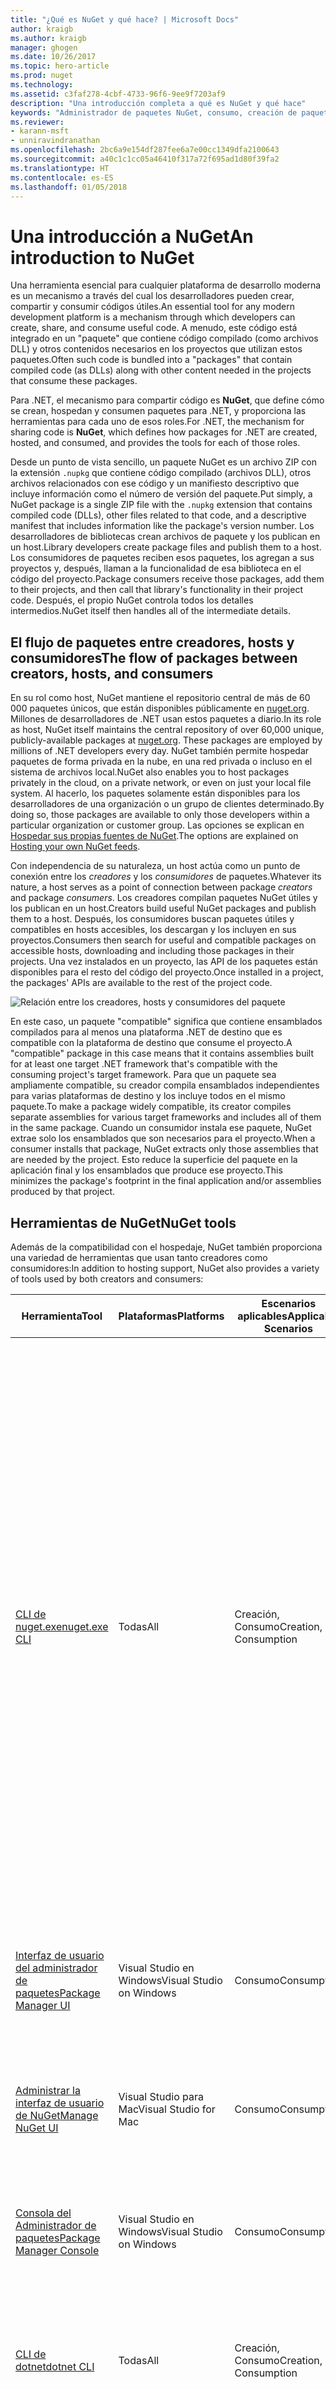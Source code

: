```yaml
---
title: "¿Qué es NuGet y qué hace? | Microsoft Docs"
author: kraigb
ms.author: kraigb
manager: ghogen
ms.date: 10/26/2017
ms.topic: hero-article
ms.prod: nuget
ms.technology: 
ms.assetid: c3faf278-4cbf-4733-96f6-9ee9f7203af9
description: "Una introducción completa a qué es NuGet y qué hace"
keywords: "Administrador de paquetes NuGet, consumo, creación de paquetes, hospedaje de paquetes"
ms.reviewer:
- karann-msft
- unniravindranathan
ms.openlocfilehash: 2bc6a9e154df287fee6a7e00cc1349dfa2100643
ms.sourcegitcommit: a40c1c1cc05a46410f317a72f695ad1d80f39fa2
ms.translationtype: HT
ms.contentlocale: es-ES
ms.lasthandoff: 01/05/2018
---
```

# <a name="an-introduction-to-nuget"></a><span data-ttu-id="a3cf5-105">Una introducción a NuGet</span><span class="sxs-lookup"><span data-stu-id="a3cf5-105">An introduction to NuGet</span></span>

<span data-ttu-id="a3cf5-106">Una herramienta esencial para cualquier plataforma de desarrollo moderna es un mecanismo a través del cual los desarrolladores pueden crear, compartir y consumir códigos útiles.</span><span class="sxs-lookup"><span data-stu-id="a3cf5-106">An essential tool for any modern development platform is a mechanism through which developers can create, share, and consume useful  code.</span></span> <span data-ttu-id="a3cf5-107">A menudo, este código está integrado en un "paquete" que contiene código compilado (como archivos DLL) y otros contenidos necesarios en los proyectos que utilizan estos paquetes.</span><span class="sxs-lookup"><span data-stu-id="a3cf5-107">Often such code is bundled into a "packages" that contain compiled code (as DLLs) along with other content needed in the projects that consume these packages.</span></span>

<span data-ttu-id="a3cf5-108">Para .NET, el mecanismo para compartir código es **NuGet**, que define cómo se crean, hospedan y consumen paquetes para .NET, y proporciona las herramientas para cada uno de esos roles.</span><span class="sxs-lookup"><span data-stu-id="a3cf5-108">For .NET, the mechanism for sharing code is **NuGet**, which defines how packages for .NET are created, hosted, and consumed, and provides the tools for each of those roles.</span></span> 

<span data-ttu-id="a3cf5-109">Desde un punto de vista sencillo, un paquete NuGet es un archivo ZIP con la extensión `.nupkg` que contiene código compilado (archivos DLL), otros archivos relacionados con ese código y un manifiesto descriptivo que incluye información como el número de versión del paquete.</span><span class="sxs-lookup"><span data-stu-id="a3cf5-109">Put simply, a NuGet package is a single ZIP file with the `.nupkg` extension that contains compiled code (DLLs), other files related to that code, and a descriptive manifest that includes information like the package's version number.</span></span> <span data-ttu-id="a3cf5-110">Los desarrolladores de bibliotecas crean archivos de paquete y los publican en un host.</span><span class="sxs-lookup"><span data-stu-id="a3cf5-110">Library developers create package files and publish them to a host.</span></span> <span data-ttu-id="a3cf5-111">Los consumidores de paquetes reciben esos paquetes, los agregan a sus proyectos y, después, llaman a la funcionalidad de esa biblioteca en el código del proyecto.</span><span class="sxs-lookup"><span data-stu-id="a3cf5-111">Package consumers receive those packages, add them to their projects, and then call that library's functionality in their project code.</span></span> <span data-ttu-id="a3cf5-112">Después, el propio NuGet controla todos los detalles intermedios.</span><span class="sxs-lookup"><span data-stu-id="a3cf5-112">NuGet itself then handles all of the intermediate details.</span></span>

## <a name="the-flow-of-packages-between-creators-hosts-and-consumers"></a><span data-ttu-id="a3cf5-113">El flujo de paquetes entre creadores, hosts y consumidores</span><span class="sxs-lookup"><span data-stu-id="a3cf5-113">The flow of packages between creators, hosts, and consumers</span></span>

<span data-ttu-id="a3cf5-114">En su rol como host, NuGet mantiene el repositorio central de más de 60 000 paquetes únicos, que están disponibles públicamente en [nuget.org](https://www.nuget.org). Millones de desarrolladores de .NET usan estos paquetes a diario.</span><span class="sxs-lookup"><span data-stu-id="a3cf5-114">In its role as host, NuGet itself maintains the central repository of over 60,000 unique, publicly-available packages at [nuget.org](https://www.nuget.org). These packages are employed by millions of .NET developers every day.</span></span> <span data-ttu-id="a3cf5-115">NuGet también permite hospedar paquetes de forma privada en la nube, en una red privada o incluso en el sistema de archivos local.</span><span class="sxs-lookup"><span data-stu-id="a3cf5-115">NuGet also enables you to host packages privately in the cloud, on a private network, or even on just your local file system.</span></span> <span data-ttu-id="a3cf5-116">Al hacerlo, los paquetes solamente están disponibles para los desarrolladores de una organización o un grupo de clientes determinado.</span><span class="sxs-lookup"><span data-stu-id="a3cf5-116">By doing so, those packages are available to only those developers within a particular organization or customer group.</span></span> <span data-ttu-id="a3cf5-117">Las opciones se explican en [Hospedar sus propias fuentes de NuGet](Hosting-Packages/Overview.md).</span><span class="sxs-lookup"><span data-stu-id="a3cf5-117">The options are explained on [Hosting your own NuGet feeds](Hosting-Packages/Overview.md).</span></span>

<span data-ttu-id="a3cf5-118">Con independencia de su naturaleza, un host actúa como un punto de conexión entre los *creadores* y los *consumidores* de paquetes.</span><span class="sxs-lookup"><span data-stu-id="a3cf5-118">Whatever its nature, a host serves as a point of connection between package *creators* and package *consumers*.</span></span> <span data-ttu-id="a3cf5-119">Los creadores compilan paquetes NuGet útiles y los publican en un host.</span><span class="sxs-lookup"><span data-stu-id="a3cf5-119">Creators build useful NuGet packages and publish them to a host.</span></span> <span data-ttu-id="a3cf5-120">Después, los consumidores buscan paquetes útiles y compatibles en hosts accesibles, los descargan y los incluyen en sus proyectos.</span><span class="sxs-lookup"><span data-stu-id="a3cf5-120">Consumers then search for useful and compatible packages on accessible hosts, downloading and including those packages in their projects.</span></span> <span data-ttu-id="a3cf5-121">Una vez instalados en un proyecto, las API de los paquetes están disponibles para el resto del código del proyecto.</span><span class="sxs-lookup"><span data-stu-id="a3cf5-121">Once installed in a project, the packages' APIs are available to the rest of the project code.</span></span>

![Relación entre los creadores, hosts y consumidores del paquete](media/nuget-roles.png)

<span data-ttu-id="a3cf5-123">En este caso, un paquete "compatible" significa que contiene ensamblados compilados para al menos una plataforma .NET de destino que es compatible con la plataforma de destino que consume el proyecto.</span><span class="sxs-lookup"><span data-stu-id="a3cf5-123">A "compatible" package in this case means that it contains assemblies built for at least one target .NET framework that's compatible with the consuming project's target framework.</span></span> <span data-ttu-id="a3cf5-124">Para que un paquete sea ampliamente compatible, su creador compila ensamblados independientes para varias plataformas de destino y los incluye todos en el mismo paquete.</span><span class="sxs-lookup"><span data-stu-id="a3cf5-124">To make a package widely compatible, its creator compiles separate assemblies for various target frameworks and includes all of them in the same package.</span></span> <span data-ttu-id="a3cf5-125">Cuando un consumidor instala ese paquete, NuGet extrae solo los ensamblados que son necesarios para el proyecto.</span><span class="sxs-lookup"><span data-stu-id="a3cf5-125">When a consumer installs that package, NuGet extracts only those assemblies that are needed by the project.</span></span> <span data-ttu-id="a3cf5-126">Esto reduce la superficie del paquete en la aplicación final y los ensamblados que produce ese proyecto.</span><span class="sxs-lookup"><span data-stu-id="a3cf5-126">This minimizes the package's footprint in the final application and/or assemblies produced by that project.</span></span>

## <a name="nuget-tools"></a><span data-ttu-id="a3cf5-127">Herramientas de NuGet</span><span class="sxs-lookup"><span data-stu-id="a3cf5-127">NuGet tools</span></span>

<span data-ttu-id="a3cf5-128">Además de la compatibilidad con el hospedaje, NuGet también proporciona una variedad de herramientas que usan tanto creadores como consumidores:</span><span class="sxs-lookup"><span data-stu-id="a3cf5-128">In addition to hosting support, NuGet also provides a variety of tools used by both creators and consumers:</span></span>

| <span data-ttu-id="a3cf5-129">Herramienta</span><span class="sxs-lookup"><span data-stu-id="a3cf5-129">Tool</span></span> | <span data-ttu-id="a3cf5-130">Plataformas</span><span class="sxs-lookup"><span data-stu-id="a3cf5-130">Platforms</span></span> | <span data-ttu-id="a3cf5-131">Escenarios aplicables</span><span class="sxs-lookup"><span data-stu-id="a3cf5-131">Applicable Scenarios</span></span> | <span data-ttu-id="a3cf5-132">Description</span><span class="sxs-lookup"><span data-stu-id="a3cf5-132">Description</span></span> |
| --- | --- | --- | --- |
| [<span data-ttu-id="a3cf5-133">CLI de nuget.exe</span><span class="sxs-lookup"><span data-stu-id="a3cf5-133">nuget.exe CLI</span></span>](Tools/nuget-exe-CLI-Reference.md) | <span data-ttu-id="a3cf5-134">Todas</span><span class="sxs-lookup"><span data-stu-id="a3cf5-134">All</span></span> | <span data-ttu-id="a3cf5-135">Creación, Consumo</span><span class="sxs-lookup"><span data-stu-id="a3cf5-135">Creation, Consumption</span></span> | <span data-ttu-id="a3cf5-136">Proporciona todas las funcionalidades de NuGet, con algunos comandos que se aplican de forma específica a los creadores del paquete, otros solo a los consumidores y otros a ambos.</span><span class="sxs-lookup"><span data-stu-id="a3cf5-136">Provides all NuGet capabilities, with some commands applying specifically to package creators, some applying only to consumers, and others applying to both.</span></span> <span data-ttu-id="a3cf5-137">Por ejemplo, los creadores de paquetes usan el comando `nuget pack` para crear un paquete a partir de varios ensamblados y archivos relacionados, los consumidores de paquetes usan `nuget install` para incluir los paquetes en un proyecto y todos usan `nuget config` para establecer variables de configuración de NuGet.</span><span class="sxs-lookup"><span data-stu-id="a3cf5-137">For example, package creators use the `nuget pack` command to create a package from various assemblies and related files, package consumers use `nuget install` to include packages in a project, and everyone uses `nuget config` to set NuGet configuration variables.</span></span>  |
| [<span data-ttu-id="a3cf5-138">Interfaz de usuario del administrador de paquetes</span><span class="sxs-lookup"><span data-stu-id="a3cf5-138">Package Manager UI</span></span>](Tools/Package-Manager-UI.md) | <span data-ttu-id="a3cf5-139">Visual Studio en Windows</span><span class="sxs-lookup"><span data-stu-id="a3cf5-139">Visual Studio on Windows</span></span> | <span data-ttu-id="a3cf5-140">Consumo</span><span class="sxs-lookup"><span data-stu-id="a3cf5-140">Consumption</span></span> | <span data-ttu-id="a3cf5-141">Proporciona una interfaz de usuario fácil de usar para instalar y administrar paquetes en proyectos de .NET.</span><span class="sxs-lookup"><span data-stu-id="a3cf5-141">Provides an easy-to-use UI for installing and managing packages in .NET projects.</span></span> | 
| [<span data-ttu-id="a3cf5-142">Administrar la interfaz de usuario de NuGet</span><span class="sxs-lookup"><span data-stu-id="a3cf5-142">Manage NuGet UI</span></span>](/visualstudio/mac/nuget-walkthrough) | <span data-ttu-id="a3cf5-143">Visual Studio para Mac</span><span class="sxs-lookup"><span data-stu-id="a3cf5-143">Visual Studio for Mac</span></span> | <span data-ttu-id="a3cf5-144">Consumo</span><span class="sxs-lookup"><span data-stu-id="a3cf5-144">Consumption</span></span> | <span data-ttu-id="a3cf5-145">Proporciona una interfaz de usuario fácil de usar para instalar y administrar paquetes en proyectos de .NET.</span><span class="sxs-lookup"><span data-stu-id="a3cf5-145">Provide an easy-to-use UI for installing and managing packages in .NET projects.</span></span> |
| [<span data-ttu-id="a3cf5-146">Consola del Administrador de paquetes</span><span class="sxs-lookup"><span data-stu-id="a3cf5-146">Package Manager Console</span></span>](Tools/Package-Manager-Console.md) | <span data-ttu-id="a3cf5-147">Visual Studio en Windows</span><span class="sxs-lookup"><span data-stu-id="a3cf5-147">Visual Studio on Windows</span></span> | <span data-ttu-id="a3cf5-148">Consumo</span><span class="sxs-lookup"><span data-stu-id="a3cf5-148">Consumption</span></span> | <span data-ttu-id="a3cf5-149">Proporciona [comandos de PowerShell](Tools/Powershell-Reference.md) para instalar y administrar paquetes en proyectos de .NET.</span><span class="sxs-lookup"><span data-stu-id="a3cf5-149">Provides [PowerShell commands](Tools/Powershell-Reference.md) for installing and managing packages in .NET projects.</span></span> | 
| [<span data-ttu-id="a3cf5-150">CLI de dotnet</span><span class="sxs-lookup"><span data-stu-id="a3cf5-150">dotnet CLI</span></span>](Tools/dotnet-Commands.md) | <span data-ttu-id="a3cf5-151">Todas</span><span class="sxs-lookup"><span data-stu-id="a3cf5-151">All</span></span> | <span data-ttu-id="a3cf5-152">Creación, Consumo</span><span class="sxs-lookup"><span data-stu-id="a3cf5-152">Creation, Consumption</span></span> | <span data-ttu-id="a3cf5-153">Proporciona determinadas características de la CLI de NuGet directamente en la cadena de herramientas de .NET Core.</span><span class="sxs-lookup"><span data-stu-id="a3cf5-153">Provides certain NuGet CLI capabilities directly within the .NET Core toolchain.</span></span> |
| [<span data-ttu-id="a3cf5-154">MSBuild</span><span class="sxs-lookup"><span data-stu-id="a3cf5-154">MSBuild</span></span>](Schema/msbuild-targets.md) | <span data-ttu-id="a3cf5-155">Windows</span><span class="sxs-lookup"><span data-stu-id="a3cf5-155">Windows</span></span> | <span data-ttu-id="a3cf5-156">Creación, Consumo</span><span class="sxs-lookup"><span data-stu-id="a3cf5-156">Creation, Consumption</span></span> | <span data-ttu-id="a3cf5-157">Proporciona la capacidad de crear y restaurar los paquetes que se usan en un proyecto directamente a través de la cadena de herramientas de MSBuild.</span><span class="sxs-lookup"><span data-stu-id="a3cf5-157">Provides the ability to create packages and restore packages used in a project directly through the MSBuild toolchain.</span></span> |

<span data-ttu-id="a3cf5-158">Como puede ver, las herramientas con las que se trabaja con NuGet dependen en gran medida de si se crean (y publican) paquetes o se consumen, y de la plataforma en la que se trabaja.</span><span class="sxs-lookup"><span data-stu-id="a3cf5-158">As you can see, the tools with which you work with NuGet depend greatly on whether you're creating (and publishing) packages or consuming them, and the platform you're working on.</span></span> <span data-ttu-id="a3cf5-159">Encontrará detalles más concretos en los temas [Flujo de trabajo de creación de paquetes](Create-Packages/Overview-and-Workflow.md) y [Flujo de trabajo de consumo de paquetes](Consume-Packages/Overview-and-Workflow.md), junto con otros temas en esas secciones.</span><span class="sxs-lookup"><span data-stu-id="a3cf5-159">More specific details can be found in the [Package creation workflow](Create-Packages/Overview-and-Workflow.md) and [Package consumption workflow](Consume-Packages/Overview-and-Workflow.md) topics, along with other topics in those sections.</span></span> 

<span data-ttu-id="a3cf5-160">Los creadores de paquetes también suelen ser consumidores, dado que se basan en la funcionalidad que existe en otros paquetes NuGet.</span><span class="sxs-lookup"><span data-stu-id="a3cf5-160">Package creators are typically also consumers, as they build on top of functionality that exists in other NuGet packages.</span></span> <span data-ttu-id="a3cf5-161">Y esos paquetes, por supuesto, pueden a su vez depender de otros.</span><span class="sxs-lookup"><span data-stu-id="a3cf5-161">And those packages, of course, may in turn depend on still others.</span></span>

## <a name="managing-dependencies"></a><span data-ttu-id="a3cf5-162">Administración de dependencias</span><span class="sxs-lookup"><span data-stu-id="a3cf5-162">Managing dependencies</span></span>

<span data-ttu-id="a3cf5-163">La capacidad para basarse en el trabajo de otros usuarios con facilidad es uno de los aspectos que hace que un sistema de administración de paquetes sea tan eficaz.</span><span class="sxs-lookup"><span data-stu-id="a3cf5-163">The ability to easily build on the work of others is one of the things that makes a package management system so powerful.</span></span> <span data-ttu-id="a3cf5-164">En consecuencia, gran parte de lo que hace NuGet consiste en administrar ese árbol o "gráfico" de dependencias en nombre del proyecto.</span><span class="sxs-lookup"><span data-stu-id="a3cf5-164">Accordingly, much of what NuGet does is managing that dependency tree or "graph" on behalf of your project.</span></span> <span data-ttu-id="a3cf5-165">Dicho simplemente, solo se tiene que preocupar por los paquetes que use directamente en un proyecto.</span><span class="sxs-lookup"><span data-stu-id="a3cf5-165">Simply said, you need only concern yourself with those packages that you're directly using in a project.</span></span> <span data-ttu-id="a3cf5-166">Si alguno de esos paquetes consume otros paquetes (que pueden consumir paquetes), NuGet se encarga de todas esas dependencias de nivel inferior.</span><span class="sxs-lookup"><span data-stu-id="a3cf5-166">If any of those packages themselves consume other packages (which can consume packages), NuGet takes care of all those down-level dependencies.</span></span>

<span data-ttu-id="a3cf5-167">En la imagen siguiente se muestra un proyecto que depende de cinco paquetes que, a su vez, dependen de otros varios.</span><span class="sxs-lookup"><span data-stu-id="a3cf5-167">The following image shows a project that depends on five packages, which in turn depend on a number of others.</span></span>  

![Un gráfico de dependencias de NuGet de ejemplo para un proyecto de .NET](media/dependency-graph.png)

<span data-ttu-id="a3cf5-169">Tenga en cuenta que algunos paquetes aparecen varias veces en el gráfico de dependencias.</span><span class="sxs-lookup"><span data-stu-id="a3cf5-169">Notice that some packages appear multiple times in the dependency graph.</span></span> <span data-ttu-id="a3cf5-170">Por ejemplo, hay tres consumidores diferentes del paquete B, y es posible que cada consumidor también especifique una versión diferente de ese paquete (no se muestra).</span><span class="sxs-lookup"><span data-stu-id="a3cf5-170">For example, there are three different consumers of package B, and each consumer might also specify a different version for that package (not shown).</span></span> <span data-ttu-id="a3cf5-171">Como se trata de algo frecuente, afortunadamente NuGet se encarga del trabajo duro de determinar exactamente qué versión del paquete B satisface a todos sus consumidores.</span><span class="sxs-lookup"><span data-stu-id="a3cf5-171">Because this is a common occurrence, NuGet fortunately does all the hard work to determine exactly which version of package B satisfies all its consumers.</span></span> <span data-ttu-id="a3cf5-172">Después, NuGet hace lo mismo con todos los demás paquetes, con independencia de la profundidad que alcance el gráfico de dependencias.</span><span class="sxs-lookup"><span data-stu-id="a3cf5-172">NuGet then does the same for all other packages, no matter how deep the dependency graph becomes.</span></span>

<span data-ttu-id="a3cf5-173">Para obtener más información sobre cómo realiza NuGet este servicio, vea [Resolución de dependencias](Consume-Packages/Dependency-Resolution.md).</span><span class="sxs-lookup"><span data-stu-id="a3cf5-173">For more details on how NuGet performs this service, see [Dependency resolution](Consume-Packages/Dependency-Resolution.md).</span></span>

## <a name="tracking-references-and-restoring-packages"></a><span data-ttu-id="a3cf5-174">Seguimiento de referencias y restauración de paquetes</span><span class="sxs-lookup"><span data-stu-id="a3cf5-174">Tracking references and restoring packages</span></span>

<span data-ttu-id="a3cf5-175">Dado que los proyectos se pueden mover fácilmente entre los equipos de los desarrolladores, repositorios de control de código fuente, servidores de compilación, etc., no resulta práctico mantener los ensamblados binarios de los paquetes NuGet enlazados directamente a un proyecto.</span><span class="sxs-lookup"><span data-stu-id="a3cf5-175">Because projects can easily move between developer computers, source control repositories, build servers, and so forth, it's highly impractical to keep binary assemblies from NuGet packages directly bound to a project.</span></span> <span data-ttu-id="a3cf5-176">Esto no solo sobredimensionaría innecesariamente cada copia del proyecto (y, por tanto, se desaprovecharía el espacio en los repositorios de control de código fuente), sino que también sería muy difícil actualizar los archivos binarios del paquete a versiones más recientes dado que se tendría que hacer en todas las copias del proyecto.</span><span class="sxs-lookup"><span data-stu-id="a3cf5-176">Not only would this make each copy of the project unnecessarily bloated (and thereby waste space in source control repositories), it would also make it very difficult to update package binaries to newer versions as this would have to be done across all copies of the project.</span></span> 

<span data-ttu-id="a3cf5-177">En su lugar, NuGet simplemente mantiene una lista de referencias de los paquetes de los que depende un proyecto (incluidas las dependencias de nivel superior e inferior) y proporciona los medios para restaurar todos los paquetes a los que se hace referencia previa solicitud, como se describe en [Restauración de paquetes](Consume-Packages/Package-Restore.md).</span><span class="sxs-lookup"><span data-stu-id="a3cf5-177">Instead, NuGet simply maintains a reference list of the packages upon which a project depends (including both top-level and down-level dependencies), and provides the means to restore all referenced packages upon request as described on [Package restore](Consume-Packages/Package-Restore.md).</span></span> <span data-ttu-id="a3cf5-178">Es decir, siempre que se instala un paquete de algún host en un proyecto, NuGet registra el identificador y el número de versión del paquete en esta lista de referencias.</span><span class="sxs-lookup"><span data-stu-id="a3cf5-178">That is, whenever you install a package from some host into a project, NuGet records the package identifier and version number in this reference list.</span></span> <span data-ttu-id="a3cf5-179">(Al desinstalar un paquete, evidentemente se quita de la lista).</span><span class="sxs-lookup"><span data-stu-id="a3cf5-179">(Uninstalling a package, of course, removes it from the list.)</span></span> 

![Una lista de referencias de NuGet se crea al instalar el paquete y se puede usar para restaurar los paquetes en otro lugar](media/nuget-restore.png)

<span data-ttu-id="a3cf5-181">Solo con la lista de referencias, NuGet puede volver a instalar (es decir, restaurar) todos los paquetes de hosts públicos y privados en cualquier momento posterior.</span><span class="sxs-lookup"><span data-stu-id="a3cf5-181">With only the reference list, NuGet can then reinstall&mdash;that is, restore&mdash;all of those packages from public and/or private hosts at any later time.</span></span> <span data-ttu-id="a3cf5-182">(Por esta razón, en nuget.org no se permite la eliminación permanente de los paquetes publicados, aunque se pueden ocultar; vea [Eliminación de paquetes](Policies/deleting-packages.md)). Al confirmar un proyecto en el control de código fuente o compartirlo de alguna otra manera, solo es necesario incluir la lista de referencias, no los archivos binarios del paquete (vea [Paquetes y control de código fuente](Consume-Packages/Packages-and-Source-Control.md)).</span><span class="sxs-lookup"><span data-stu-id="a3cf5-182">(For this reason, nuget.org does not allow permanent deletion of published packages, although they can be hidden; see [Deleting packages](Policies/deleting-packages.md).) When committing a project to source control, or sharing it in some other way, you need only include the reference list and need not include any package binaries (see [Packages and source control](Consume-Packages/Packages-and-Source-Control.md).)</span></span>

<span data-ttu-id="a3cf5-183">El equipo que recibe un proyecto, como un servidor de compilación que obtiene una copia del proyecto como parte de un sistema de implementación automatizada, simplemente solicita a NuGet que restaure las dependencias cuando sea necesario.</span><span class="sxs-lookup"><span data-stu-id="a3cf5-183">The computer that receives a project, such as a build server obtaining a copy of the project as part of an automated deployment system, simply asks NuGet to restore dependencies whenever they're needed.</span></span> <span data-ttu-id="a3cf5-184">Los sistemas de compilación como Visual Studio Team Services proporcionan pasos de "restauración de NuGet" para este propósito exacto.</span><span class="sxs-lookup"><span data-stu-id="a3cf5-184">Build systems like Visual Studio Team Services provide "NuGet restore" steps for this exact purpose.</span></span> <span data-ttu-id="a3cf5-185">De forma similar, cuando los desarrolladores obtienen una copia de un proyecto (por ejemplo al clonar un repositorio) y después lo abren en Visual Studio y ejecutan una compilación, Visual Studio restaura automáticamente los paquetes NuGet necesarios.</span><span class="sxs-lookup"><span data-stu-id="a3cf5-185">Similarly, when developers obtain a copy of a project (as when cloning a repository) then open the project in Visual Studio and run a build, Visual Studio automatically restores the necessary NuGet packages.</span></span> <span data-ttu-id="a3cf5-186">Los desarrolladores también pueden indicar a NuGet que restaure paquetes en cualquier momento mediante el comando de la CLI `nuget restore` o el cmdlet `Install-Package` en la consola del Administrador de paquetes.</span><span class="sxs-lookup"><span data-stu-id="a3cf5-186">Developers can also tell NuGet to restore packages at any time using the `nuget restore` CLI command or the `Install-Package` cmdlet in the Package Manager Console.</span></span>

<span data-ttu-id="a3cf5-187">Claramente, el rol principal de NuGet que interesa a los desarrolladores es que mantenga esa lista de referencias en nombre del proyecto y que proporcione los medios para restaurar de forma eficaz (y actualizar) los paquetes a los que se hace referencia.</span><span class="sxs-lookup"><span data-stu-id="a3cf5-187">Clearly, then, NuGet's primary role where developers are concerned is maintaining that reference list on behalf of your project and providing the means to efficiently restore (and update) those referenced packages.</span></span>

<span data-ttu-id="a3cf5-188">La forma exacta en la que esto ocurre ha evolucionado durante las distintas versiones de NuGet, generando varios *formatos de administración de paquetes*, como se denominan:</span><span class="sxs-lookup"><span data-stu-id="a3cf5-188">How this exactly happens has evolved over the different versions of NuGet, resulting in several *package management formats*, as they're called:</span></span>

- <span data-ttu-id="a3cf5-189">[`packages.config`](Schema/packages-config.md): *(NuGet 1.0 y versiones posteriores)* un archivo XML que mantiene una lista plana de todas las dependencias del proyecto, incluidas las dependencias de otros paquetes instalados.</span><span class="sxs-lookup"><span data-stu-id="a3cf5-189">[`packages.config`](Schema/packages-config.md): *(NuGet 1.0+)* An XML file that maintains a flat list of all dependencies in the project, including the dependencies of other installed packages.</span></span> 
- <span data-ttu-id="a3cf5-190">[`project.json`](Schema/project-json.md): *(NuGet 3.0 y versiones posteriores)* un archivo JSON que mantiene una lista de las dependencias del proyecto con un gráfico de paquetes general en un archivo asociado, `project.lock.json`.</span><span class="sxs-lookup"><span data-stu-id="a3cf5-190">[`project.json`](Schema/project-json.md): *(NuGet 3.0+)* A JSON file that maintains a list of the project's dependencies with an overall package graph in an associated file, `project.lock.json`.</span></span> <span data-ttu-id="a3cf5-191">Esta estructura proporciona mejor rendimiento que `packages.config`, como se describe en [Resolución de dependencias](Consume-Packages/Dependency-Resolution.md), incluida la restauración transitiva, pero se ha reemplazado de forma general por PackageReference como se muestra a continuación.</span><span class="sxs-lookup"><span data-stu-id="a3cf5-191">This structure provides improved performance over `packages.config` as described on [Dependency Resolution](Consume-Packages/Dependency-Resolution.md), including transitive restore, but has itself been generally superseded by PackageReference below.</span></span>
- <span data-ttu-id="a3cf5-192">[Referencias de paquetes en archivos de proyecto](Consume-Packages/Package-References-in-Project-Files.md) (también conocido como "PackageReference") | *(NuGet 4.0 y versiones posteriores)* mantiene una lista de las dependencias de nivel superior de un proyecto directamente en el archivo de proyecto, por lo que no se necesita un archivo independiente.</span><span class="sxs-lookup"><span data-stu-id="a3cf5-192">[Package references in project files](Consume-Packages/Package-References-in-Project-Files.md) (also known as "PackageReference") | *(NuGet 4.0+)* Maintains a list of a project's top-level dependencies directly within the project file, so no separate file is needed.</span></span> <span data-ttu-id="a3cf5-193">Un archivo asociado, `project.assets.json`, se genera de forma dinámica como `project.lock.json` para administrar el gráfico de dependencias general.</span><span class="sxs-lookup"><span data-stu-id="a3cf5-193">An associated file, `project.assets.json`, is dynamically generated like `project.lock.json` to manage the overall dependency graph.</span></span>

<span data-ttu-id="a3cf5-194">El formato de administración de paquetes que se usa en un proyecto determinado depende del tipo de proyecto y la versión disponible de NuGet y Visual Studio.</span><span class="sxs-lookup"><span data-stu-id="a3cf5-194">Which package management format is employed in any given project depends on the project type, and the available version of NuGet and Visual Studio.</span></span> <span data-ttu-id="a3cf5-195">Para comprobar qué formato se usa, solo hay que buscar `packages.config` o `project.json` en la raíz del proyecto después de instalar el primer paquete.</span><span class="sxs-lookup"><span data-stu-id="a3cf5-195">To check what format is being used, simply look for `packages.config` or `project.json` in the project root after installing your first package.</span></span> <span data-ttu-id="a3cf5-196">Si no ve ninguno de esos archivos, busque directamente un elemento &lt;PackageReference&gt; en el archivo de proyecto.</span><span class="sxs-lookup"><span data-stu-id="a3cf5-196">If you don't see either file, look in the project file directly for a &lt;PackageReference&gt;element.</span></span>

<span data-ttu-id="a3cf5-197">En Visual Studio 2017, por ejemplo, en la mayoría de tipos de proyecto se usa `packages.config` excepto para proyectos de C# y .NET Core para UWP en los que se usa PackageReference.</span><span class="sxs-lookup"><span data-stu-id="a3cf5-197">In Visual Studio 2017, for example, most project types use `packages.config` except for UWP C# and .NET Core projects which use PackageReference.</span></span> 

## <a name="what-else-does-nuget-do"></a><span data-ttu-id="a3cf5-198">¿Qué más hace NuGet?</span><span class="sxs-lookup"><span data-stu-id="a3cf5-198">What else does NuGet do?</span></span>

<span data-ttu-id="a3cf5-199">Para resumir lo que se ha descrito hasta ahora, NuGet proporciona (en su rol de hospedaje) el repositorio central nuget.org y admite el hospedaje privado.</span><span class="sxs-lookup"><span data-stu-id="a3cf5-199">To summarize what we've covered so far, NuGet provides (in its hosting role) the central nuget.org repository and supports private hosting.</span></span> <span data-ttu-id="a3cf5-200">NuGet proporciona a los desarrolladores las herramientas que necesitan para crear, publicar y consumir paquetes.</span><span class="sxs-lookup"><span data-stu-id="a3cf5-200">NuGet provides the tools developers need for creating, publishing, and consuming packages.</span></span> <span data-ttu-id="a3cf5-201">Y lo más importante, NuGet mantiene una lista de referencias de los paquetes que se usan en un proyecto y permite restaurar y actualizar los paquetes de esa lista.</span><span class="sxs-lookup"><span data-stu-id="a3cf5-201">And most importantly, NuGet maintains a reference list of packages used in a project and the ability to restore and update those packages from that list.</span></span>

<span data-ttu-id="a3cf5-202">Para que estos procesos funcionen de forma eficaz, NuGet realiza algunas optimizaciones en segundo plano.</span><span class="sxs-lookup"><span data-stu-id="a3cf5-202">To make these processes work efficiently, NuGet does some behind-the-scenes optimizations.</span></span> <span data-ttu-id="a3cf5-203">En concreto, NuGet administra la caché de paquetes de todo el equipo y la específica del proyecto para tener acceso directo a la instalación y reinstalación.</span><span class="sxs-lookup"><span data-stu-id="a3cf5-203">Most notably, NuGet manages both computer-wide and project-specific package caches to shortcut installation and reinstallation.</span></span> <span data-ttu-id="a3cf5-204">En lo referente a la caché de todo el equipo, todos los paquetes que se descargan e instalan en un proyecto se almacenan en la memoria caché, para que al instalar el mismo paquete en otro proyecto no sea necesario volver a descargarlo.</span><span class="sxs-lookup"><span data-stu-id="a3cf5-204">Where the computer-wide cache is concerned, any package that you download and install in a project is stored in the cache, such that installing the same package in another project doesn't have to download it again.</span></span> <span data-ttu-id="a3cf5-205">Esto es muy útil cuando se restaura con frecuencia un número mayor de paquetes, por ejemplo en un servidor de compilación.</span><span class="sxs-lookup"><span data-stu-id="a3cf5-205">This is clearly very helpful when you're frequently restoring a larger number of packages, as on a build server.</span></span> <span data-ttu-id="a3cf5-206">Para obtener más información sobre el mecanismo y cómo usarlo, vea [Administración de la caché NuGet](Consume-Packages/Managing-the-Nuget-Cache.md).</span><span class="sxs-lookup"><span data-stu-id="a3cf5-206">For more details on the mechanism and how to work with it, see [Managing the NuGet cache](Consume-Packages/Managing-the-Nuget-Cache.md).</span></span>

<span data-ttu-id="a3cf5-207">Dentro de un proyecto individual, NuGet realiza mucho trabajo para administrar el gráfico de dependencias general.</span><span class="sxs-lookup"><span data-stu-id="a3cf5-207">Within an individual project, NuGet does a lot of work to manage the overall dependency graph.</span></span> <span data-ttu-id="a3cf5-208">(Cuando se usa `project.json` o &lt;PackageReference&gt;, NuGet mantiene esa información en un archivo secundario denominado `project.lock.json` y `project.assets.json`, respectivamente). De nuevo, esto incluye la resolución de varias referencias a las distintas versiones del mismo paquete.</span><span class="sxs-lookup"><span data-stu-id="a3cf5-208">(When using `project.json` or &lt;PackageReference&gt;, NuGet keeps that information in a secondary file called `project.lock.json` and `project.assets.json`, respectively.) This again includes resolving multiple references to different versions of the same package.</span></span>

<span data-ttu-id="a3cf5-209">Es decir, es bastante común que un proyecto dependa de uno o varios paquetes que, a su vez, tienen las mismas dependencias.</span><span class="sxs-lookup"><span data-stu-id="a3cf5-209">That is, it's quite common that a project takes a dependency on one or more packages that themselves have the same dependencies.</span></span> <span data-ttu-id="a3cf5-210">Por ejemplo, algunos de los paquetes de utilidad más útiles de nuget.org se usan en otros muchos paquetes.</span><span class="sxs-lookup"><span data-stu-id="a3cf5-210">For example, some of the most useful utility packages on nuget.org are employed by many other packages.</span></span> <span data-ttu-id="a3cf5-211">En el gráfico de dependencias completo, podría tener fácilmente diez referencias distintas a versiones diferentes del mismo paquete.</span><span class="sxs-lookup"><span data-stu-id="a3cf5-211">In the entire dependency graph, ten, you could easily have ten different references to different versions of the same package.</span></span> <span data-ttu-id="a3cf5-212">Pero no se recomienda incluir varias versiones de ese paquete en la propia aplicación, por lo que NuGet determina la versión que todos los usuarios pueden usar.</span><span class="sxs-lookup"><span data-stu-id="a3cf5-212">However, you don't want to bring multiple versions of that package into the application itself, so NuGet sorts out which single version that everyone can use.</span></span> <span data-ttu-id="a3cf5-213">(Vea [Resolución de dependencias](Consume-Packages/Dependency-Resolution.md) para obtener más información sobre este tema).</span><span class="sxs-lookup"><span data-stu-id="a3cf5-213">(See [Dependency Resolution](Consume-Packages/Dependency-Resolution.md) for more on this topic.)</span></span>

<span data-ttu-id="a3cf5-214">Además, NuGet mantiene todas las especificaciones relacionadas con la estructura de los paquetes (incluida la [localización](Create-Packages/Creating-Localized-Packages.md) y los [símbolos de depuración](Create-Packages/Symbol-Packages.md)) y cómo se hace referencia a ellos (incluidos los [intervalos de versiones](reference/package-versioning.md#version-ranges-and-wildcards) y [versiones preliminares](create-packages/Prerelease-Packages.md)). NuGet también proporciona API para proveedores de credenciales (para tener acceso a hosts privados) y para desarrolladores que escriben extensiones y plantillas de proyecto de Visual Studio.</span><span class="sxs-lookup"><span data-stu-id="a3cf5-214">Beyond that, NuGet maintains all the specifications related to how packages are structured (including [localization](Create-Packages/Creating-Localized-Packages.md) and [debug symbols](Create-Packages/Symbol-Packages.md)) and how they are referenced (including [version ranges](reference/package-versioning.md#version-ranges-and-wildcards) and [pre-release versions](create-packages/Prerelease-Packages.md).) NuGet also provides APIs for credential providers (for accessing private hosts) and for developers who write Visual Studio extensions and project templates.</span></span>

<span data-ttu-id="a3cf5-215">Dedique un momento a examinar la tabla de contenido de esta documentación, y podrá ver todas estas características representadas, junto con notas de la versión que se remontan a los inicios de NuGet.</span><span class="sxs-lookup"><span data-stu-id="a3cf5-215">Take a moment to browse the table of contents for this documentation, and you'll see all of these capabilities represented there, along with release notes dating back to NuGet's beginnings.</span></span>

## <a name="comments-contributions-and-issues"></a><span data-ttu-id="a3cf5-216">Comentarios, contribuciones y problemas</span><span class="sxs-lookup"><span data-stu-id="a3cf5-216">Comments, contributions, and issues</span></span>

<span data-ttu-id="a3cf5-217">Por último, agradecemos mucho los comentarios y las contribuciones a esta documentación; simplemente seleccione los comandos **Comentarios** y **Editar** en cualquier página, o visite el [repositorio de documentos](https://github.com/NuGet/docs.microsoft.com-nuget/) y la [lista de problemas de documentos](https://github.com/NuGet/docs.microsoft.com-nuget/issues) en GitHub.</span><span class="sxs-lookup"><span data-stu-id="a3cf5-217">Finally, we very much welcome comments and contributions to this documentation&mdash;just select the **Comments** and **Edit** commands on any page, or visit the [docs repository](https://github.com/NuGet/docs.microsoft.com-nuget/) and [docs issue list](https://github.com/NuGet/docs.microsoft.com-nuget/issues) on GitHub.</span></span>

<span data-ttu-id="a3cf5-218">También se agradecen las contribuciones a NuGet a través de los [distintos repositorios de GitHub](https://github.com/NuGet/Home); los problemas de NuGet se encuentran en [https://github.com/NuGet/home/issues](https://github.com/NuGet/home/issues).</span><span class="sxs-lookup"><span data-stu-id="a3cf5-218">We also welcome contributions to NuGet itself through its [various GitHub repositories](https://github.com/NuGet/Home); NuGet issues can be found on [https://github.com/NuGet/home/issues](https://github.com/NuGet/home/issues).</span></span>

<span data-ttu-id="a3cf5-219">Disfrute de su experiencia con NuGet.</span><span class="sxs-lookup"><span data-stu-id="a3cf5-219">Enjoy your NuGet experience!</span></span>
